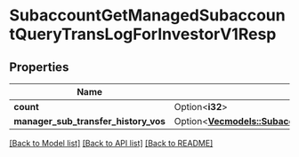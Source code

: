 # SubaccountGetManagedSubaccountQueryTransLogForInvestorV1Resp

## Properties

Name | Type | Description | Notes
------------ | ------------- | ------------- | -------------
**count** | Option<**i32**> |  | [optional]
**manager_sub_transfer_history_vos** | Option<[**Vec<models::SubaccountGetManagedSubaccountQueryTransLogForInvestorV1RespManagerSubTransferHistoryVosInner>**](SubaccountGetManagedSubaccountQueryTransLogForInvestorV1Resp_managerSubTransferHistoryVos_inner.md)> |  | [optional]

[[Back to Model list]](../README.md#documentation-for-models) [[Back to API list]](../README.md#documentation-for-api-endpoints) [[Back to README]](../README.md)


